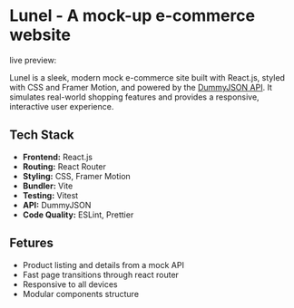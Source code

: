 # Lunel - A mock-up e-commerce website

live preview: []()

Lunel is a sleek, modern mock e-commerce site built with React.js, styled with CSS and Framer Motion, and powered by the [DummyJSON API](https://dummyjson.com/). It simulates real-world shopping features and provides a responsive, interactive user experience.

## Tech Stack

- **Frontend:** React.js
- **Routing:** React Router
- **Styling:** CSS, Framer Motion
- **Bundler:** Vite
- **Testing:** Vitest
- **API:** DummyJSON
- **Code Quality:** ESLint, Prettier

## Fetures

- Product listing and details from a mock API
- Fast page transitions through react router
- Responsive to all devices
- Modular components structure
